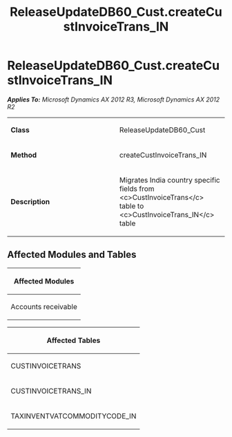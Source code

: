 ﻿---
title: ReleaseUpdateDB60_Cust.createCustInvoiceTrans_IN
TOCTitle: ReleaseUpdateDB60_Cust.createCustInvoiceTrans_IN
ms:assetid: 1b5f2dd1-39e4-bf4a-8609-122e06a7f370
ms:mtpsurl: https://msdn.microsoft.com/en-us/library/JJ718677(v=AX.60)
ms:contentKeyID: 49706961
ms.date: 05/18/2015
mtps_version: v=AX.60
---

# ReleaseUpdateDB60\_Cust.createCustInvoiceTrans\_IN 


_**Applies To:** Microsoft Dynamics AX 2012 R3, Microsoft Dynamics AX 2012 R2_

<table>
<colgroup>
<col style="width: 50%" />
<col style="width: 50%" />
</colgroup>
<tbody>
<tr class="odd">
<td><p><strong>Class</strong></p></td>
<td><p>ReleaseUpdateDB60_Cust</p></td>
</tr>
<tr class="even">
<td><p><strong>Method</strong></p></td>
<td><p>createCustInvoiceTrans_IN</p></td>
</tr>
<tr class="odd">
<td><p><strong>Description</strong></p></td>
<td><p>Migrates India country specific fields from &lt;c&gt;CustInvoiceTrans&lt;/c&gt; table to &lt;c&gt;CustInvoiceTrans_IN&lt;/c&gt; table</p></td>
</tr>
</tbody>
</table>


## Affected Modules and Tables

<table>
<colgroup>
<col style="width: 100%" />
</colgroup>
<thead>
<tr class="header">
<th><p>Affected Modules</p></th>
</tr>
</thead>
<tbody>
<tr class="odd">
<td><p>Accounts receivable</p></td>
</tr>
</tbody>
</table>


<table>
<colgroup>
<col style="width: 100%" />
</colgroup>
<thead>
<tr class="header">
<th><p>Affected Tables</p></th>
</tr>
</thead>
<tbody>
<tr class="odd">
<td><p>CUSTINVOICETRANS</p></td>
</tr>
<tr class="even">
<td><p>CUSTINVOICETRANS_IN</p></td>
</tr>
<tr class="odd">
<td><p>TAXINVENTVATCOMMODITYCODE_IN</p></td>
</tr>
</tbody>
</table>

  


